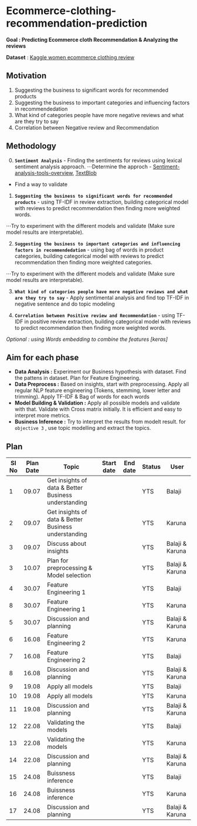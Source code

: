 # Ecommerce-clothing-recommendation-prediction

**Goal : Predicting Ecommerce cloth Recommendation & Analyzing the reviews**

**Dataset** : [Kaggle women ecommerce clothing review](https://www.kaggle.com/nicapotato/womens-ecommerce-clothing-reviews)
## Motivation

1. Suggesting the business to significant words for recommended products
2. Suggesting the business to important categories and influencing factors in recommendedation
3. What kind of categories people have more negative reviews and what are they try to say
4. Correlation between Negative review and Recommendation

## Methodology 

0. **`Sentiment Analysis`** -  Finding the sentiments for reviews using lexical sentiment analysis approach.
⋅⋅⋅Determine the approch - [Sentiment-analysis-tools-overview](https://medium.com/@datamonsters/sentiment-analysis-tools-overview-part-1-positive-and-negative-words-databases-ae35431a470c), [TextBlob](https://textblob.readthedocs.io/en/dev/)
- Find a way to validate  
1. **`Suggesting the business to significant words for recommended products`** - using TF-IDF in review extraction, building categorical model with reviews to predict recommendation then finding more weighted words.  

⋅⋅⋅Try to experiment with the different models and validate (Make sure model results are interpretable).  

2. **`Suggesting the business to important categories and influencing factors in recommendedation`** - using bag of words in product categories, building categorical model with reviews to predict recommendation then finding more weighted categories.  

⋅⋅⋅Try to experiment with the different models and validate (Make sure model results are interpretable).  

3. **`What kind of categories people have more negative reviews and what are they try to say`** - Apply sentimental analysis and find top TF-IDF in negative sentence and do topic modeling

4. **`Correlation between Positive review and Recommendation`** - using TF-IDF in positive review extraction, building categorical model with reviews to predict recommendation then finding more weighted words. 

*Optional : using Words embedding to combine the features [keras]*

## Aim for each phase 

- **Data Analysis :** Experiment our Business hypothesis with dataset. Find the pattens in dataset. Plan for Feature Engineering.
- **Data Preprocess :** Based on insights, start with preprocessing. Apply all regular NLP feature engineering (Tokens, stemming, lower letter and trimming). Apply TF-IDF & Bag of words for each words
- **Model Building & Validation :** Apply all possible models and validate with that. Validate with Cross matrix initially. It is efficient and easy to interpret more metrics.
- **Business Inference :** Try to interpret the results from modelt result. for `objective 3` , use topic modelling and extract the topics.

## Plan

|SI No|Plan Date|Topic|Start date|End date|Status|User|
|---|---|---|---|---|---|---|
|1|09.07|Get insights of data & Better Business understanding|||YTS|Balaji|
|2|09.07|Get insights of data & Better Business understanding|||YTS|Karuna|
|3|09.07|Discuss about insights|||YTS|Balaji & Karuna
|3|10.07|Plan for preprocessing & Model selection|||YTS|Balaji & Karuna|
|4|30.07|Feature Engineering 1|||YTS|Balaji|
|8|30.07|Feature Engineering 1|||YTS|Karuna|
|5|30.07|Discussion and planning |||YTS|Balaji & Karuna|
|6|16.08|Feature Engineering 2|||YTS|Karuna|
|7|16.08|Feature Engineering 2|||YTS|Balaji|
|8|16.08|Discussion and planning |||YTS|Balaji & Karuna|
|9|19.08|Apply all models|||YTS|Balaji|
|10|19.08|Apply all models|||YTS|Karuna|
|11|19.08|Discussion and planning |||YTS|Balaji & Karuna|
|12|22.08|Validating the models|||YTS|Balaji|
|13|22.08|Validating the models|||YTS|Karuna|
|14|22.08|Discussion and planning |||YTS|Balaji & Karuna|
|15|24.08|Buissness  inference|||YTS|Balaji|
|16|24.08|Buissness  inference|||YTS|Karuna|
|17|24.08|Discussion and planning |||YTS|Balaji & Karuna|
